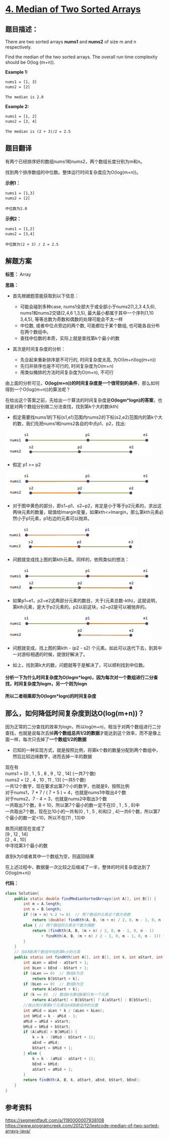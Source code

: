 # [4. Median of Two Sorted Arrays](https://leetcode.com/problems/median-of-two-sorted-arrays/description/)

## 题目描述：

There are two sorted arrays **nums1** and **nums2** of size m and n respectively.

Find the median of the two sorted arrays. The overall run time complexity should be O(log (m+n)).

**Example 1:**

```
nums1 = [1, 3]
nums2 = [2]

The median is 2.0
```

**Example 2:**

```
nums1 = [1, 2]
nums2 = [3, 4]

The median is (2 + 3)/2 = 2.5
```

## 题目翻译

有两个已经排序好的数组nums1和nums2，两个数组长度分别为m和n。

找到两个排序数组的中位数。整体运行时间复杂度应为O(log(m+n))。

**示例1：**

```
nums1 = [1,3]
nums2 = [2]

中位数为2.0
```

**示例2：**

```
nums1 = [1,2]
nums2 = [3,4]

中位数为(2 + 3) / 2 = 2.5
```

## 解题方案

**标签：** Array

**思路：**

 - 首先根据题意能获取到以下信息：
	- 可能会碰到多种case, nums1全部大于或全部小于nums2(1,2,3 4,5,6), nums1和nums2交错(2,4,6 1,3,5), 最大最小都属于其中一个序列(1,10 3,4,5), 等等总数为奇数和偶数的处理可能会不太一样
	- 中位数, 或者中位点旁边的两个数, 可能都位于某个数组, 也可能各自分布在两个数组中。
	- 查找中位数的本质，实际上就是查找第k个最小的数

 - 其次是时间复杂度的分析：
	- 先合起来重新排序是不可行的, 时间复杂度太高, 为O((m+n)log(m+n))
	- 先归并排序也是不可行的, 时间复杂度为O(m+n)
	- 用类似桶排的方法时间复杂度为O(m+n), 不可行

由上面的分析可见，**O(log(m+n))的时间复杂度是一个很苛刻的条件**，那么如何得到一个O(log(m+n))的算法呢？

在给出这个答案之前，先给出一个算法的时间复杂度是**O(logm*logn)的答案**，也就是对两个数组分别做二分法查找，找到第k个大的数(kth)

 - 假定需要找nums1的下标(s1,e1)范围内nums2的下标(s2,e2)范围内的第k个大的数，我们先把nums1和nums2各自的中点p1、p2，找出:

![](../images/4-1.png)

 - 假定 p1 >= p2

![](../images/4-2.png)

 - 对于图中黄色的部分，即s1~p1、s2~p2，肯定是小于等于p2元素的，求出这两块元素的数量，赋值给lmargin变量，如果kth<=lmargin，那么第kth元素必然小于p1元素，p1右边的元素可以抛弃。

![](../images/4-3.png)

 - 问题就变成找上图的第kth元素。同样的，依照类似的想法：

![](../images/4-4.png)

 - 如果p1~e1，p2~e2这两部分元素的数目，大于(元素总数-kth)，这就说明，第kth元素，是大于p2元素的。p2以前这块，s2~p2是可以被抛弃的。 

![](../images/4-5.png)

 - 问题就变成，找上图的第kth - (p2 - s2) 个元素。如此可以迭代下去，到其中一对游标相遇的时候，就很好解决了。

 - 如上，找到第k大的数，问题就等于是解决了，可以顺利找到中位数。

#### 分析一下为什么时间复杂度为O(logm*logn)，因为每次对一个数组进行二分查找，时间复杂度为logm，另一个则为logn

**所以二者相乘即为O(logm*logn)的时间复杂度**

## 那么，如何降低时间复杂度到达O(log(m+n))？

因为正常的二分查找的效率为logn，所以log(m+n)，相当于对两个数组进行二分查找，也就是说每次去掉**两个数组总共1/2的数据**才能达到这个效率，而不是像上面一样，每次只去掉了**一个数组1/2的数据**

 - 已知的一种实现方式，就是按照比例，将第k个数的数量分配到两个数组中，然后比较边缘数字，进而去掉一半的数据

现在有<br/>
nums1 = [0 , 1 , 5 , 8 , 9 , 12 , 14] (一共7个数)<br/>
nums2 = [2 , 4 , 10 , 11 , 13] (一共5个数)<br/>
一共12个数字，现在要求出第7个小的数字，也就是9，按照比例<br/>
对于nums1，7 * 7 / ( 7 + 5 ) = 4，也就是nums1中取出4个数<br/>
对于nums2，7 - 4 = 3，也就是nums2中取出3个数<br/>
一共取出7个数，8 < 10，所以第7个最小的数一定不在[0 , 1 , 5 , 8]中<br/>
一共取出7个数，现在比10小的一共有[0 , 1 , 5 , 8]和[2 , 4]一共6个数，所以第7个最小的数一定<10，所以不在[11 , 13]中<br/>

故而问题现在变成了<br/>
[9 , 12 , 14]<br/>
[2 , 4 , 10] <br/>
中寻找第3个最小的数<br/>

直到k为0或者其中一个数组为空，则返回结果<br/>

在上述过程中，数据量一次比较之后缩减了一半，整体的时间复杂度达到了O(log(m+n))

**代码：**

```java
class Solution{
	public static double findMedianSortedArrays(int A[], int B[]) {
		int m = A.length;
		int n = B.length;
		if ((m + n) % 2 != 0)  // 两个数组的元素总个数为奇数
			return (double) findKth(A, B, (m + n) / 2, 0, m - 1, 0, n - 1);
		else { // 两个数组的元素总个数为偶数
			return (findKth(A, B, (m + n) / 2, 0, m - 1, 0, n - 1) 
				+ findKth(A, B, (m + n) / 2 - 1, 0, m - 1, 0, n - 1)) * 0.5;
		}
	}
	// 在A和B两个数组中找到第k小的元素
	public static int findKth(int A[], int B[], int k, int aStart, int aEnd, int bStart, int bEnd) {
		int aLen = aEnd - aStart + 1;
		int bLen = bEnd - bStart + 1;
		if (aLen == 0)  // 数组A为空
			return B[bStart + k];
		if (bLen == 0)  // 数组B为空
			return A[aStart + k];
		if (k == 0)  // 数组A与数组B都只有一个元素
			return A[aStart] < B[bStart] ? A[aStart] : B[bStart];
		//按比例计算第k个元素在A和B数组中的位置
		int aMid = aLen * k / (aLen + bLen); 
		int bMid = k - aMid - 1;
		aMid = aMid + aStart;
		bMid = bMid + bStart;
		if (A[aMid] > B[bMid]) { 
			k = k - (bMid - bStart + 1);
			aEnd = aMid;
			bStart = bMid + 1;
		} else {
			k = k - (aMid - aStart + 1);
			bEnd = bMid;
			aStart = aMid + 1;
		}
		return findKth(A, B, k, aStart, aEnd, bStart, bEnd);
	}
}
```
 
## 参考资料

https://segmentfault.com/a/1190000007938108
https://www.programcreek.com/2012/12/leetcode-median-of-two-sorted-arrays-java/